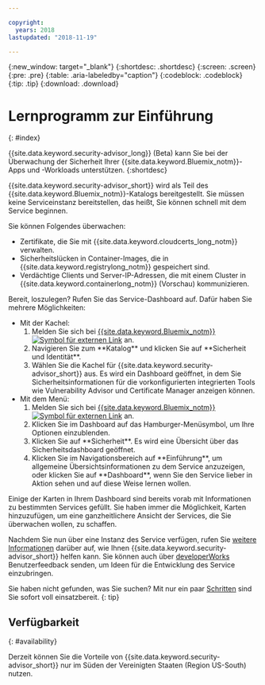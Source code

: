 ```yaml
---

copyright:
  years: 2018
lastupdated: "2018-11-19"

---
```


{:new_window: target="_blank"}
{:shortdesc: .shortdesc}
{:screen: .screen}
{:pre: .pre}
{:table: .aria-labeledby="caption"}
{:codeblock: .codeblock}
{:tip: .tip}
{:download: .download}

# Lernprogramm zur Einführung
{: #index}

{{site.data.keyword.security-advisor_long}} (Beta) kann Sie bei der Überwachung der Sicherheit Ihrer {{site.data.keyword.Bluemix_notm}}-Apps und -Workloads unterstützen.
{:shortdesc}

{{site.data.keyword.security-advisor_short}} wird als Teil des {{site.data.keyword.Bluemix_notm}}-Katalogs bereitgestellt. Sie müssen keine Serviceinstanz bereitstellen, das heißt, Sie können schnell mit dem Service beginnen.

Sie können Folgendes überwachen:

- Zertifikate, die Sie mit {{site.data.keyword.cloudcerts_long_notm}} verwalten.
- Sicherheitslücken in Container-Images, die in {{site.data.keyword.registrylong_notm}} gespeichert sind.
- Verdächtige Clients und Server-IP-Adressen, die mit einem Cluster in {{site.data.keyword.containerlong_notm}} (Vorschau) kommunizieren.

Bereit, loszulegen? Rufen Sie das Service-Dashboard auf. Dafür haben Sie mehrere Möglichkeiten:

<ul>
  <li>Mit der Kachel:
    <ol>
      <li>Melden Sie sich bei <a href="https://console.bluemix.net/catalog/" target="_blank">{{site.data.keyword.Bluemix_notm}}<img src="../../icons/launch-glyph.svg" alt="Symbol für externen Link"></a> an.</li>
      <li>Navigieren Sie zum **Katalog** und klicken Sie auf **Sicherheit und Identität**.</li>
      <li>Wählen Sie die Kachel für {{site.data.keyword.security-advisor_short}} aus. Es wird ein Dashboard geöffnet, in dem Sie Sicherheitsinformationen für die vorkonfigurierten integrierten Tools wie Vulnerability Advisor und Certificate Manager anzeigen können.</li>
    </ol>
  </li>
  <li>Mit dem Menü:
    <ol>
      <li>Melden Sie sich bei <a href="https://console.bluemix.net" target="_blank">{{site.data.keyword.Bluemix_notm}}<img src="../../icons/launch-glyph.svg" alt="Symbol für externen Link"></a> an.</li>
      <li>Klicken Sie im Dashboard auf das Hamburger-Menüsymbol, um Ihre Optionen einzublenden.</li>
      <li>Klicken Sie auf **Sicherheit**. Es wird eine Übersicht über das Sicherheitsdashboard geöffnet.</li>
      <li>Klicken Sie im Navigationsbereich auf **Einführung**, um allgemeine Übersichtsinformationen zu dem Service anzuzeigen, oder klicken Sie auf **Dashboard**, wenn Sie den Service lieber in Aktion sehen und auf diese Weise lernen wollen.</li>
    </ol>
  </li>
</ul>

Einige der Karten in Ihrem Dashboard sind bereits vorab mit Informationen zu bestimmten Services gefüllt. Sie haben immer die Möglichkeit, Karten hinzuzufügen, um eine ganzheitlichere Ansicht der Services, die Sie überwachen wollen, zu schaffen.

Nachdem Sie nun über eine Instanz des Service verfügen, rufen Sie [weitere Informationen](about.html) darüber auf, wie Ihnen {{site.data.keyword.security-advisor_short}} helfen kann. Sie können auch über [developerWorks](ts_index.html) Benutzerfeedback senden, um Ideen für die Entwicklung des Service einzubringen.

Sie haben nicht gefunden, was Sie suchen? Mit nur ein paar [Schritten](setup.html) sind Sie sofort voll einsatzbereit.
{: tip}

## Verfügbarkeit
{: #availability}

Derzeit können Sie die Vorteile von {{site.data.keyword.security-advisor_short}} nur im Süden der Vereinigten Staaten (Region US-South) nutzen.
